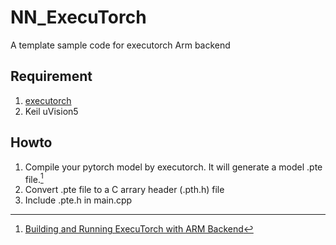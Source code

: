 # NN_ExecuTorch
A template sample code for executorch Arm backend
## Requirement
1. [executorch](https://github.com/pytorch/executorch)
2. Keil uVision5
## Howto
1. Compile your pytorch model by executorch. It will generate a model .pte file.[^1]
2. Convert .pte file to a C arrary header (.pth.h) file
3. Include .pte.h in main.cpp



[^1]:[Building and Running ExecuTorch with ARM Backend](https://pytorch.org/executorch/stable/executorch-arm-delegate-tutorial.html)
